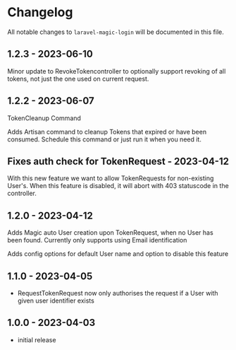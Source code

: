 # Changelog

All notable changes to `laravel-magic-login` will be documented in this file.

## 1.2.3 - 2023-06-10

Minor update to RevokeTokencontroller to optionally support revoking of all tokens, not just the one used on current request.

## 1.2.2 - 2023-06-07

TokenCleanup Command

Adds Artisan command to cleanup Tokens that expired or have been consumed.
Schedule this command or just run it when you need it.

## Fixes auth check for TokenRequest - 2023-04-12

With this new feature we want to allow TokenRequests for non-existing User's.
When this feature is disabled, it will abort with 403 statuscode in the controller.

## 1.2.0 - 2023-04-12

Adds Magic auto User creation upon TokenRequest, when no User has been found.
Currently only supports using Email identification

Adds config options for default User name and option to disable this feature

## 1.1.0 - 2023-04-05

- RequestTokenRequest now only authorises the request if a User with given user identifier exists

## 1.0.0 - 2023-04-03

- initial release
